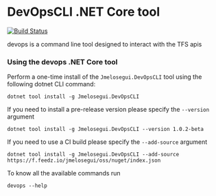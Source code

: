 # DevOpsCLI .NET Core tool

[![Build Status](https://dev.azure.com/elosegui/OSS/_apis/build/status/jmelosegui.DevOps-CLI?branchName=master)](https://dev.azure.com/elosegui/OSS/_build/latest?definitionId=2&branchName=master)

devops is a command line tool designed to interact with the TFS apis


### Using the devops .NET Core tool

Perform a one-time install of the `Jmelosegui.DevOpsCLI` tool using the following dotnet CLI command:

```
dotnet tool install -g Jmelosegui.DevOpsCLI
```

If you need to install a pre-release version please specify the `--version` argument

```
dotnet tool install -g Jmelosegui.DevOpsCLI --version 1.0.2-beta
```

If you need to use a CI build please specify the `--add-source` argument

```
dotnet tool install -g Jmelosegui.DevOpsCLI --add-source https://f.feedz.io/jmelosegui/oss/nuget/index.json
```

To know all the available commands run

```
devops --help
```
